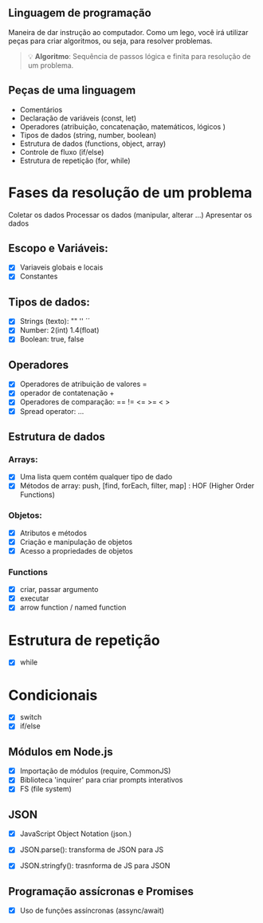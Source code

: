 ## Linguagem de programação

Maneira de dar instrução ao computador.
Como um lego, você irá utilizar peças para criar algoritmos, ou seja, para resolver problemas.

> 💡 **Algoritmo**: Sequência de passos lógica e finita para resolução de um problema.

## Peças de uma linguagem

- Comentários
- Declaração de variáveis (const, let)
- Operadores (atribuição, concatenação, matemáticos, lógicos )
- Tipos de dados (string, number, boolean)
- Estrutura de dados (functions, object, array)
- Controle de fluxo (if/else)
- Estrutura de repetição (for, while)

# Fases da resolução de um problema

Coletar os dados
Processar os dados (manipular, alterar ...)
Apresentar os dados

## Escopo e Variáveis:

- [x] Variaveis globais e locais
- [x] Constantes

## Tipos de dados:

- [x] Strings (texto): "" '' ´´
- [x] Number: 2(int) 1.4(float)
- [x] Boolean: true, false

## Operadores

- [x] Operadores de atribuição de valores = 
- [x] operador de contatenação +
- [x] Operadores de comparação: == !=  <= >= < >
- [x] Spread operator: ...

## Estrutura de dados

### Arrays:

- [x] Uma lista quem contém qualquer tipo de dado
- [x] Métodos de array: push, [find, forEach, filter, map] : HOF (Higher Order Functions)

### Objetos:

- [x] Atributos e métodos
- [x] Criação e manipulação de objetos
- [x] Acesso a propriedades de objetos

### Functions

- [x] criar, passar argumento
- [x] executar
- [x] arrow function / named function

# Estrutura de repetição

- [x] while


# Condicionais

- [x] switch
- [x] if/else

## Módulos em Node.js

- [x] Importação de módulos (require, CommonJS)
- [x] Biblioteca 'inquirer' para criar prompts interativos
- [x] FS (file system)

## JSON

- [x] JavaScript Object Notation (json.)
- [x] JSON.parse(): transforma de JSON para JS
- [x] JSON.stringfy(): trasnforma de JS para JSON


## Programação assícronas e Promises

- [x] Uso de funções assíncronas (assync/await)